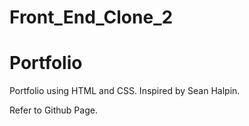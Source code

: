 # Front_End_Clone_2
# Portfolio
 Portfolio using HTML and CSS. Inspired by Sean Halpin.

 Refer to Github Page.
